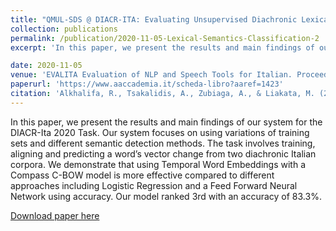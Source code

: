 ```yaml
---
title: "QMUL-SDS @ DIACR-ITA: Evaluating Unsupervised Diachronic Lexical Semantics Classification in Italian"
collection: publications
permalink: /publication/2020-11-05-Lexical-Semantics-Classification-2
excerpt: 'In this paper, we present the results and main findings of our system for the DIACR-Ita 2020 Task. Our system focuses on using variations of training sets and different semantic detection methods. The task involves training, aligning and predicting a word’s vector change from two diachronic Italian corpora. We demonstrate that using Temporal Word Embeddings with a Compass C-BOW model is more effective compared to different approaches including Logistic Regression and a Feed Forward Neural Network using accuracy. Our model ranked 3rd with an accuracy of 83.3%.'

date: 2020-11-05
venue: 'EVALITA Evaluation of NLP and Speech Tools for Italian. Proceedings of the Seventh Evaluation Campaign of Natural Language Processing and Speech Tools for Italian Final Workshop.'
paperurl: 'https://www.aaccademia.it/scheda-libro?aaref=1423'
citation: 'Alkhalifa, R., Tsakalidis, A., Zubiaga, A., & Liakata, M. (2020). QMUL-SDS@ DIACR-Ita: Evaluating Unsupervised Diachronic Lexical Semantics Classification in Italian. Proceedings of the 7th evaluation campaign of Natural Language Processing and Speech tools for Italian (EVALITA 2020), Online. CEUR. org.'
---
```

In this paper, we present the results and main findings of our system for the DIACR-Ita 2020 Task. Our system focuses on using variations of training sets and different semantic detection methods. The task involves training, aligning and predicting a word’s vector change from two diachronic Italian corpora. We demonstrate that using Temporal Word Embeddings with a Compass C-BOW model is more effective compared to different approaches including Logistic Regression and a Feed Forward Neural Network using accuracy. Our model ranked 3rd with an accuracy of 83.3%.

[Download paper here](https://arxiv.org/pdf/2011.02935.pdf)